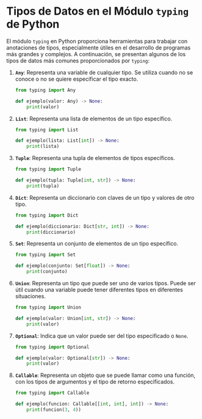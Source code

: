 # Tipos de Datos en el Módulo `typing` de Python

El módulo `typing` en Python proporciona herramientas para trabajar con anotaciones de tipos, especialmente útiles en el desarrollo de programas más grandes y complejos. A continuación, se presentan algunos de los tipos de datos más comunes proporcionados por `typing`:

1. **`Any`**: Representa una variable de cualquier tipo. Se utiliza cuando no se conoce o no se quiere especificar el tipo exacto.

    ```python
    from typing import Any

    def ejemplo(valor: Any) -> None:
        print(valor)
    ```

2. **`List`**: Representa una lista de elementos de un tipo específico.

    ```python
    from typing import List

    def ejemplo(lista: List[int]) -> None:
        print(lista)
    ```

3. **`Tuple`**: Representa una tupla de elementos de tipos específicos.

    ```python
    from typing import Tuple

    def ejemplo(tupla: Tuple[int, str]) -> None:
        print(tupla)
    ```

4. **`Dict`**: Representa un diccionario con claves de un tipo y valores de otro tipo.

    ```python
    from typing import Dict

    def ejemplo(diccionario: Dict[str, int]) -> None:
        print(diccionario)
    ```

5. **`Set`**: Representa un conjunto de elementos de un tipo específico.

    ```python
    from typing import Set

    def ejemplo(conjunto: Set[float]) -> None:
        print(conjunto)
    ```

6. **`Union`**: Representa un tipo que puede ser uno de varios tipos. Puede ser útil cuando una variable puede tener diferentes tipos en diferentes situaciones.

    ```python
    from typing import Union

    def ejemplo(valor: Union[int, str]) -> None:
        print(valor)
    ```

7. **`Optional`**: Indica que un valor puede ser del tipo especificado o `None`.

    ```python
    from typing import Optional

    def ejemplo(valor: Optional[str]) -> None:
        print(valor)
    ```

8. **`Callable`**: Representa un objeto que se puede llamar como una función, con los tipos de argumentos y el tipo de retorno especificados.

    ```python
    from typing import Callable

    def ejemplo(funcion: Callable[[int, int], int]) -> None:
        print(funcion(3, 4))
    ```


